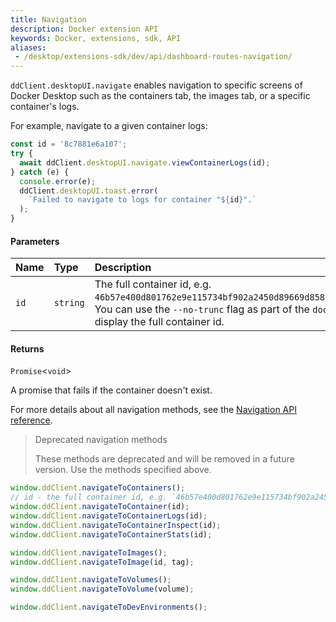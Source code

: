 ```yaml
---
title: Navigation
description: Docker extension API
keywords: Docker, extensions, sdk, API
aliases:
 - /desktop/extensions-sdk/dev/api/dashboard-routes-navigation/
---
```


`ddClient.desktopUI.navigate` enables navigation to specific screens of Docker Desktop such as the containers tab, the images tab, or a specific container's logs.

For example, navigate to a given container logs:

```typescript
const id = '8c7881e6a107';
try {
  await ddClient.desktopUI.navigate.viewContainerLogs(id);
} catch (e) {
  console.error(e);
  ddClient.desktopUI.toast.error(
    `Failed to navigate to logs for container "${id}".`
  );
}
```

#### Parameters

| Name | Type     | Description                                                                                                                                                                                            |
| :--- | :------- | :----------------------------------------------------------------------------------------------------------------------------------------------------------------------------------------------------- |
| `id` | `string` | The full container id, e.g. `46b57e400d801762e9e115734bf902a2450d89669d85881058a46136520aca28`. You can use the `--no-trunc` flag as part of the `docker ps` command to display the full container id. |

#### Returns

`Promise`<`void`\>

A promise that fails if the container doesn't exist.

For more details about all navigation methods, see the [Navigation API reference](/reference/api/extensions-sdk/NavigationIntents.md).

> Deprecated navigation methods
>
> These methods are deprecated and will be removed in a future version. Use the methods specified above.

```typescript
window.ddClient.navigateToContainers();
// id - the full container id, e.g. `46b57e400d801762e9e115734bf902a2450d89669d85881058a46136520aca28`
window.ddClient.navigateToContainer(id);
window.ddClient.navigateToContainerLogs(id);
window.ddClient.navigateToContainerInspect(id);
window.ddClient.navigateToContainerStats(id);

window.ddClient.navigateToImages();
window.ddClient.navigateToImage(id, tag);

window.ddClient.navigateToVolumes();
window.ddClient.navigateToVolume(volume);

window.ddClient.navigateToDevEnvironments();
```
